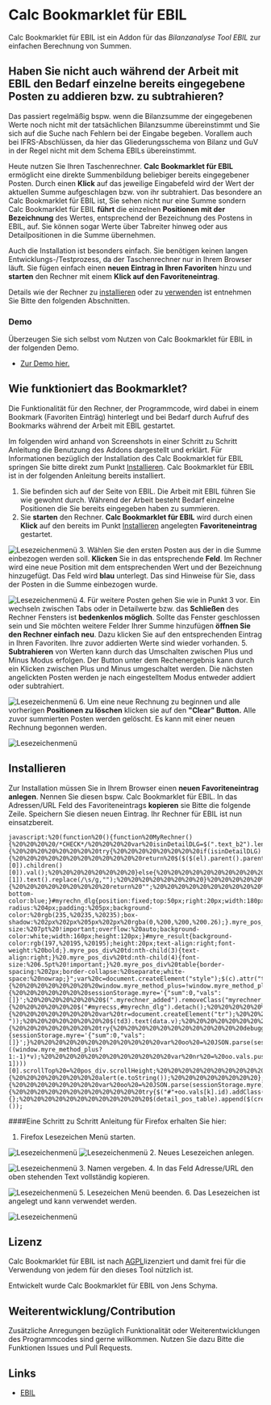 # Calc Bookmarklet für EBIL
Calc Bookmarklet für EBIL ist ein Addon für das *Bilanzanalyse Tool EBIL* zur einfachen Berechnung von Summen.

## Haben Sie nicht auch während der Arbeit mit EBIL den Bedarf einzelne bereits eingegebene Posten zu addieren bzw. zu subtrahieren?
Das passiert regelmäßig bspw. wenn die Bilanzsumme der eingegebenen Werte noch nicht mit der tatsächlichen Bilanzsumme übereinstimmt und Sie sich auf die Suche nach Fehlern bei der Eingabe begeben. Vorallem auch bei IFRS-Abschlüssen, da hier das Gliederungsschema von Bilanz und GuV in der Regel nicht mit dem Schema EBILs übereinstimmt.

Heute nutzen Sie Ihren Taschenrechner. **Calc Bookmarklet für EBIL** ermöglicht eine direkte Summenbildung beliebiger bereits eingegebener Posten. Durch einen **Klick** auf das jeweilige Eingabefeld wird der Wert der aktuellen Summe aufgeschlagen bzw. von ihr subtrahiert. Das besondere an Calc Bookmarklet für EBIL ist, Sie sehen nicht nur eine Summe sondern Calc Bookmarklet für EBIL **führt** die einzelnen **Positionen mit der Bezeichnung** des Wertes, entsprechend der Bezeichnung des Postens in EBIL, auf.
Sie können sogar Werte über Tabreiter hinweg oder aus Detailpositionen in die Summe übernehmen.

Auch die Installation ist besonders einfach. Sie benötigen keinen langen Entwicklungs-/Testprozess, da der Taschenrechner nur in Ihrem Browser läuft. Sie fügen einfach einen **neuen Eintrag in Ihren Favoriten** hinzu und **starten** den Rechner mit einem **Klick auf den Favoriteneintrag**.

Details wie der Rechner zu [installieren](#install) oder zu [verwenden](#function) ist entnehmen Sie Bitte den folgenden Abschnitten.

### Demo

Überzeugen Sie sich selbst vom Nutzen von Calc Bookmarklet für EBIL in der folgenden Demo.

  * [Zur Demo hier.](http://jsfiddle.net/jschyma/qo2hnpot/embedded/result/)

## Wie funktioniert das Bookmarklet?<a name="function"></a>
Die Funktionalität für den Rechner, der Programmcode, wird dabei in einem Bookmark (Favoriten Einträg) hinterlegt und bei Bedarf durch Aufruf des Bookmarks während der Arbeit mit EBIL gestartet.

Im folgenden wird anhand von Screenshots in einer Schritt zu Schritt Anleitung die Benutzung des Addons dargestellt und erklärt. Für Informationen bezüglich der Installation des Calc Bookmarklet für EBIL springen Sie bitte direkt zum Punkt [Installieren](#install). Calc Bookmarklet für EBIL ist in der folgenden Anleitung bereits installiert.

1. Sie befinden sich auf der Seite von EBIL. Die Arbeit mit EBIL führen Sie wie gewohnt durch. Während der Arbeit besteht Bedarf einzelne Positionen die Sie bereits eingegeben haben zu summieren.
2. Sie **starten** den Rechner. **Calc Bookmarklet für EBIL** wird durch einen **Klick** auf den bereits im Punkt [Installieren](#install) angelegten **Favoriteneintrag** gestartet.
 
 ![Lesezeichenmenü](/../master/docs/firefox_ready.PNG?raw=true "Favoriten Eintrag")
3. Wählen Sie den ersten Posten aus der in die Summe einbezogen werden soll. **Klicken** Sie in das entsprechende **Feld**. Im Rechner wird eine neue Position mit dem entsprechenden Wert und der Bezeichnung hinzugefügt. Das Feld wird **blau** unterlegt. Das sind Hinweise für Sie, dass der Posten in die Summe einbezogen wurde.
 
 ![Lesezeichenmenü](/../master/docs/calc_first_pos.png?raw=true "Oberfläche")
4. Für weitere Posten gehen Sie wie in Punkt 3 vor. Ein wechseln zwischen Tabs oder in Detailwerte bzw. das **Schließen** des Rechner Fensters ist **bedenkenlos möglich**. Sollte das Fenster geschlossen sein und Sie möchten weitere Felder Ihrer Summe hinzufügen **öffnen Sie den Rechner einfach neu**. Dazu klicken Sie auf den entsprechenden Eintrag in Ihren Favoriten. Ihre zuvor addierten Werte sind wieder vorhanden.
5. **Subtrahieren** von Werten kann durch das Umschalten zwischen Plus und Minus Modus erfolgen. Der Button unter dem Rechenergebnis kann durch ein Klicken zwischen Plus und Minus umgeschaltet werden. Die nächsten angelickten Posten werden je nach eingestelltem Modus entweder addiert oder subtrahiert.
 
 ![Lesezeichenmenü](/../master/docs/calc_subtract.png?raw=true "Subtrahieren")
6. Um eine neue Rechnung zu beginnen und alle vorherigen **Positionen zu löschen** klicken sie auf den **"Clear" Button.** Alle zuvor summierten Posten werden gelöscht. Es kann mit einer neuen Rechnung begonnen werden.
 
 ![Lesezeichenmenü](/../master/docs/calc_clear.png?raw=true "Zurücksetzen")

## Installieren<a name="install"></a>
Zur Installation müssen Sie in Ihrem Browser einen **neuen Favoriteneintrag anlegen**. Nennen Sie diesen bspw. Calc Bookmarklet für EBIL. In das Adressen/URL Feld des Favoriteneintrags **kopieren** sie Bitte die folgende Zeile. Speichern Sie diesen neuen Eintrag. Ihr Rechner für EBIL ist nun einsatzbereit.
```
javascript:%20(function%20(){function%20MyRechner(){%20%20%20%20/*CHECK*/%20%20%20%20var%20isinDetailDLG=$(".text_b2").length>0;%20%20%20%20var%20getDesc%20=%20function(el){%20%20%20%20%20%20%20%20try{%20%20%20%20%20%20%20%20if(isinDetailDLG){%20%20%20%20%20%20%20%20%20%20%20%20return%20$($($(el).parent().parent().children()[0]).children()[0]).val();%20%20%20%20%20%20%20%20}else{%20%20%20%20%20%20%20%20%20%20%20%20%20return%20$($(el).parent().parent().children()[1]).text().replace(/\s/g,"");%20%20%20%20%20%20%20%20}%20%20%20%20%20%20%20%20}catch(e){%20%20%20%20%20%20%20%20%20return%20"";%20%20%20%20%20%20%20%20%20%20%20}%20%20%20%20};/*CSS*/var%20css%20=%20"";%20%20%20%20css%20=%20".myrechner_added{border-bottom-color:blue;}#myrechn_dlg{position:fixed;top:50px;right:20px;width:180px;height:200px;border-radius:%204px;padding:%205px;background-color:%20rgb(235,%20235,%20235);box-shadow:%202px%202px%205px%202px%20rgba(0,%200,%200,%200.26);}.myre_pos_div{font-size:%207pt%20!important;overflow:%20auto;background-color:white;width:160px;height:120px;}#myre_result{background-color:rgb(197,%20195,%20195);height:20px;text-align:right;font-weight:%20bold;}.myre_pos_div%20td:nth-child(3){text-align:right;}%20.myre_pos_div%20td:nth-child(4){font-size:%206.5pt%20!important;}%20.myre_pos_div%20table{border-spacing:%202px;border-collapse:%20separate;white-space:%20nowrap;}";var%20c=document.createElement("style");$(c).attr("type","text/css").attr("id","myre_css").html(css);$("head").append(c);%20%20%20%20/*DLG*/%20%20%20%20var%20dlg=document.createElement("div");%20%20%20%20$(dlg).attr("id","myrechn_dlg");%20%20%20%20$("body").append(dlg);%20%20%20%20var%20table=document.createElement("table");%20%20%20%20var%20pos_div=document.createElement("div");%20%20%20%20var%20detail_pos_table%20=%20document.createElement("table");%20$(table).append($(document.createElement("tr")).append($(document.createElement("td")).append($(pos_div))));%20%20%20%20$(pos_div).addClass("myre_pos_div").append(detail_pos_table);%20%20%20%20$(dlg).append(table);%20%20%20%20var%20method%20=%20document.createElement("button");%20%20%20%20$(method).text("Plus").click(function(){%20%20%20%20%20%20%20%20window.myre_method_plus=!window.myre_method_plus;%20%20%20%20%20%20%20%20$(method).text(window.myre_method_plus?"Plus":"Minus");%20%20%20%20});%20%20%20%20window.myre_method_plus=true;%20%20%20%20var%20clear%20=%20document.createElement("button");%20%20%20%20$(clear).text("Clear").click(function(){%20%20%20%20%20%20%20sessionStorage.myre='{"sum":0,"vals":[]}';%20%20%20%20%20%20%20$(".myrechner_added").removeClass("myrechner_added");%20%20%20%20%20%20%20$("#myre_result").text("0");%20%20%20%20%20%20%20$(pos_div).find("tr").detach();%20%20%20%20});%20%20%20%20var%20exit%20=%20document.createElement("button");%20%20%20%20$(exit).text("Exit").click(function(){%20%20%20%20%20%20$("#myrecss,#myrechn_dlg").detach();%20%20%20%20%20%20$(".myrechner_added").removeClass("myrechner_added");%20%20%20%20%20%20%20%20$("input").unbind("click.myre");%20%20%20%20});%20$(table).append($(document.createElement("tr")).append($(document.createElement("td")).attr("id","myre_result")));%20%20%20$(table).append($(document.createElement("tr")).append($(document.createElement("td")).append(method).append(clear)));%20$(table).append($(document.createElement("tr")).append($(document.createElement("td")).append(exit)));%20%20%20%20/*detail%20el*/%20%20%20%20var%20createPosition%20=%20function(data){%20%20%20%20%20%20%20%20var%20tr=document.createElement("tr");%20%20%20%20%20%20%20%20var%20td1=document.createElement("td");%20%20%20%20%20%20%20%20var%20td2=document.createElement("td");%20%20%20%20%20%20%20%20var%20td3=document.createElement("td");%20%20%20%20%20%20%20%20var%20td4=document.createElement("td");%20%20%20%20%20%20%20%20$(tr).append(td1).append(td2).append(td3).append(td4);%20%20%20%20%20%20%20%20$(td2).text((data.p?"+":"-"));%20%20%20%20%20%20%20%20$(td3).text(data.v);%20%20%20%20%20%20%20%20$(td4).text(data.t);%20%20%20%20%20%20%20%20return%20tr;%20%20%20%20};%20%20%20%20/*clickhandler*/%20%20%20%20$("input").bind("click.myre",function(){%20%20%20%20%20%20%20%20try{%20%20%20%20%20%20%20%20%20%20%20%20debugger;%20%20%20%20%20%20%20%20%20%20%20%20if(!sessionStorage.myre){sessionStorage.myre='{"sum":0,"vals":[]}';}%20%20%20%20%20%20%20%20%20%20%20%20var%20oo%20=%20JSON.parse(sessionStorage.myre);%20%20%20%20%20%20%20%20%20%20%20%20var%20v=parseInt($(this).val().replace(/\./g,""));%20%20%20%20%20%20%20%20%20%20%20%20var%20title=getDesc(this);%20%20%20%20%20%20%20%20%20%20%20%20if(isNaN(Number(v)))return;%20%20%20%20%20%20%20%20%20%20%20%20lv_id%20=%20$(this).attr("id");%20%20%20%20%20%20%20%20%20%20%20%20oo.sum+=((window.myre_method_plus?1:-1)*v);%20%20%20%20%20%20%20%20%20%20%20%20var%20nr%20=%20oo.vals.push({id:lv_id,v:v,p:window.myre_method_plus,t:title});%20%20%20%20%20%20%20%20%20%20%20%20$("#myre_result").text(oo.sum);%20%20%20%20%20%20%20%20%20%20%20%20$(detail_pos_table).append($(createPosition(oo.vals[nr-1])))[0].scrollTop%20=%20pos_div.scrollHeight;%20%20%20%20%20%20%20%20%20%20%20%20sessionStorage.myre%20=%20JSON.stringify(oo);%20%20%20%20%20%20%20%20%20%20%20%20$(this).addClass("myrechner_added");%20%20%20%20%20%20%20%20}catch(e){%20%20%20%20%20%20%20%20alert(e.toString());%20%20%20%20%20%20%20%20};%20%20%20%20});%20%20%20%20/*startup*/%20%20%20%20if(sessionStorage.myre){%20%20%20%20%20%20%20%20var%20oo%20=%20JSON.parse(sessionStorage.myre);%20%20%20%20%20%20%20%20$("#myre_result").text(oo.sum);%20%20%20%20%20%20%20%20for(var%20k%20in%20oo.vals){%20%20%20%20%20%20%20%20%20%20%20%20try{$("#"+oo.vals[k].id).addClass("myrechner_added");}catch(e){};%20%20%20%20%20%20%20%20%20%20%20%20$(detail_pos_table).append($(createPosition(oo.vals[k])));%20%20%20%20%20%20%20%20}%20%20%20%20}};MyRechner();}());
```

####Eine Schritt zu Schritt Anleitung für Firefox erhalten Sie hier:

1. Firefox Lesezeichen Menü starten.
 
 ![Lesezeichenmenü](/../master/docs/firefox_fav.PNG?raw=true "Optional Title")
 ![Lesezeichenmenü](/../master/docs/firefox_fav_verw.PNG?raw=true "Optional Title")
2. Neues Lesezeichen anlegen.
 
 ![Lesezeichenmenü](/../master/docs/firefox_fav_verw_3.PNG?raw=true "Optional Title")
3. Namen vergeben.
4. In das Feld Adresse/URL den oben stehenden Text vollständig kopieren.
 
 ![Lesezeichenmenü](/../master/docs/firefox_fav_neu.PNG?raw=true "Optional Title")
5. Lesezeichen Menü beenden.
6. Das Lesezeichen ist angelegt und kann verwendet werden.
 
 ![Lesezeichenmenü](/../master/docs/firefox_ready.PNG?raw=true "Optional Title")

## Lizenz
Calc Bookmarklet für EBIL ist nach [AGPL](LICENSE)lizenziert und damit frei für die Verwendung von jedem für den dieses Tool nützlich ist.

Entwickelt wurde Calc Bookmarklet für EBIL von Jens Schyma.
## Weiterentwicklung/Contribution
Zusätzliche Anregungen bezüglich Funktionalität oder Weiterentwicklungen des Programmcodes sind gerne willkommen. Nutzen Sie dazu Bitte die Funktionen Issues und Pull Requests.

## Links
  * [EBIL](http://www.ebil.de)
